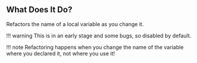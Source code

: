 ## What Does It Do?

Refactors the name of a local variable as you change it.

[//]: # (@formatter:off)
!!! warning
    This is in an early stage and some bugs, so disabled by default.

!!! note
    Refactoring happens when you change the name of the variable where you declared it,
    not where you use it!
